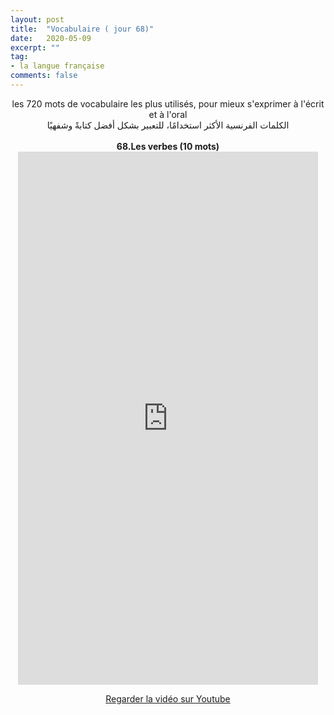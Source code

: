 ```yaml
---
layout: post
title:  "Vocabulaire ( jour 68)"
date:   2020-05-09
excerpt: ""
tag:
- la langue française
comments: false
---
```

 <center>     les 720 mots de vocabulaire les plus utilisés, pour mieux s'exprimer à l'écrit et à l'oral <br> الكلمات الفرنسية الأكثر استخدامًا، للتعبير بشكل أفضل كتابةً وشفهيًا <br><br>     <strong> 68.Les verbes (10 mots)</strong>     <br> <iframe width="480" height="853" src="https://www.youtube.com/embed/-FrV0236YfY" title="youtube video player" frameborder="0" allow="accelerometer, autoplay, clipboard-write, encrypted-media, gyroscope, picture-in-picture, web-share" allowfullscreen></iframe>     <br> <p markdown="0"><a href="https://youtube.com/shorts/-FrV0236YfY" class="btn btn-danger" target="_blank">Regarder la vidéo sur Youtube</a></p> </center>
